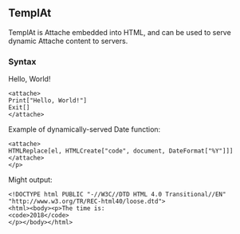 ## TemplAt

TemplAt is Attache embedded into HTML, and can be used to serve dynamic Attache content to servers.

### Syntax

Hello, World!

```
<attache>
Print["Hello, World!"]
Exit[]
</attache>
```

Example of dynamically-served Date function:

```<p>The time is:
<attache>
HTMLReplace[el, HTMLCreate["code", document, DateFormat["%Y"]]]
</attache>
</p>
```

Might output:

```
<!DOCTYPE html PUBLIC "-//W3C//DTD HTML 4.0 Transitional//EN" "http://www.w3.org/TR/REC-html40/loose.dtd">
<html><body><p>The time is:
<code>2018</code>
</p></body></html>
```